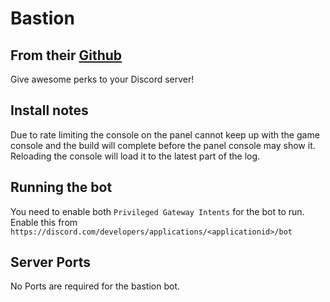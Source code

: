 # Bastion

## From their [Github](https://github.com/TheBastionBot/Bastion)

Give awesome perks to your Discord server!

## Install notes

Due to rate limiting the console on the panel cannot keep up with the game console and the build will complete before the panel console may show it. Reloading the console will load it to the latest part of the log.

## Running the bot

You need to enable both `Privileged Gateway Intents` for the bot to run.
Enable this from `https://discord.com/developers/applications/<applicationid>/bot`

## Server Ports

No Ports are required for the bastion bot.
